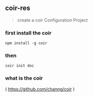 ## coir-res
> create a coir Configuration Project
### first install the coir
```
npm install -g coir
```

### then
```
coir init doc
```
### what is the coir
( <a href="https://github.com/channg/coir">https://github.com/channg/coir</a> )